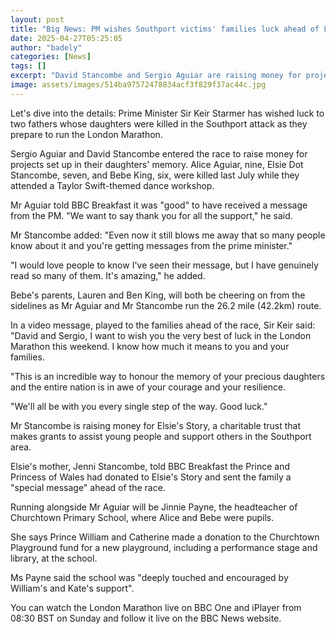 ```yaml
---
layout: post
title: "Big News: PM wishes Southport victims' families luck ahead of London Marathon"
date: 2025-04-27T05:25:05
author: "badely"
categories: [News]
tags: []
excerpt: "David Stancombe and Sergio Aguiar are raising money for projects set up in their daughters' memory."
image: assets/images/514ba97572478834acf3f829f37ac44c.jpg
---
```


Let's dive into the details: Prime Minister Sir Keir Starmer has wished luck to two fathers whose daughters were killed in the Southport attack as they prepare to run the London Marathon.

Sergio Aguiar and David Stancombe entered the race to raise money for projects set up in their daughters' memory. Alice Aguiar, nine, Elsie Dot Stancombe, seven, and Bebe King, six, were killed last July while they attended a Taylor Swift-themed dance workshop.

Mr Aguiar told BBC Breakfast it was "good" to have received a message from the PM. "We want to say thank you for all the support," he said.

Mr Stancombe added: "Even now it still blows me away that so many people know about it and you're getting messages from the prime minister." 

"I would love people to know I've seen their message, but I have genuinely read so many of them. It's amazing," he added.

Bebe's parents, Lauren and Ben King, will both be cheering on from the sidelines as Mr Aguiar and Mr Stancombe run the 26.2 mile (42.2km) route.

In a video message, played to the families ahead of the race, Sir Keir said: "David and Sergio, I want to wish you the very best of luck in the London Marathon this weekend. I know how much it means to you and your families. 

"This is an incredible way to honour the memory of your precious daughters and the entire nation is in awe of your courage and your resilience. 

"We'll all be with you every single step of the way. Good luck."

Mr Stancombe is raising money for Elsie's Story, a charitable trust that makes grants to assist young people and support others in the Southport area.

Elsie's mother, Jenni Stancombe, told BBC Breakfast the Prince and Princess of Wales had donated to Elsie's Story and sent the family a "special message" ahead of the race.

Running alongside Mr Aguiar will be Jinnie Payne, the headteacher of Churchtown Primary School, where Alice and Bebe were pupils.

She says Prince William and Catherine made a donation to the Churchtown Playground fund for a new playground, including a performance stage and library, at the school.

Ms Payne said the school was "deeply touched and encouraged by William's and Kate's support".

You can watch the London Marathon live on BBC One and iPlayer from 08:30 BST on Sunday and follow it live on the BBC News website.

